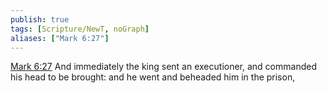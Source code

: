 ```yaml
---
publish: true
tags: [Scripture/NewT, noGraph]
aliases: ["Mark 6:27"]
---
```

[Mark 6:27](https://churchofjesuschrist.org/study/scriptures/nt/mark/6?lang=eng&id=p27#p27) And immediately the king sent an executioner, and commanded his head to be brought: and he went and beheaded him in the prison,
